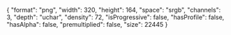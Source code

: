 {
  "format": "png",
  "width": 320,
  "height": 164,
  "space": "srgb",
  "channels": 3,
  "depth": "uchar",
  "density": 72,
  "isProgressive": false,
  "hasProfile": false,
  "hasAlpha": false,
  "premultiplied": false,
  "size": 22445
}